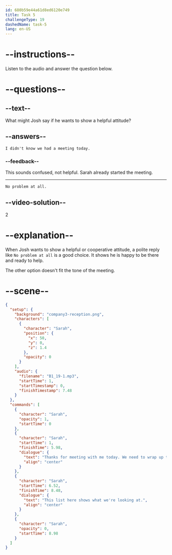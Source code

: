 ```yaml
---
id: 680b59e44a61d8ed6120e749
title: Task 5
challengeType: 19
dashedName: task-5
lang: en-US
---
```


<!-- SPEAKING -->

<!-- (Audio) Sarah: Thanks for meeting with me today. We need to wrap up the list of components for our next product batch. This list here shows what we're looking at. -->

# --instructions--

Listen to the audio and answer the question below.

# --questions--

## --text--

What might Josh say if he wants to show a helpful attitude?

## --answers--

`I didn't know we had a meeting today.`

### --feedback--

This sounds confused, not helpful. Sarah already started the meeting.

---

`No problem at all.`

## --video-solution--

2

# --explanation--

When Josh wants to show a helpful or cooperative attitude, a polite reply like `No problem at all` is a good choice. It shows he is happy to be there and ready to help.

The other option doesn't fit the tone of the meeting.

# --scene--

```json
{
  "setup": {
    "background": "company3-reception.png",
    "characters": [
      {
        "character": "Sarah",
        "position": {
          "x": 50,
          "y": 0,
          "z": 1.4
        },
        "opacity": 0
      }
    ],
    "audio": {
      "filename": "B1_19-1.mp3",
      "startTime": 1,
      "startTimestamp": 0,
      "finishTimestamp": 7.48
    }
  },
  "commands": [
    {
      "character": "Sarah",
      "opacity": 1,
      "startTime": 0
    },
    {
      "character": "Sarah",
      "startTime": 1,
      "finishTime": 5.98,
      "dialogue": {
        "text": "Thanks for meeting with me today. We need to wrap up the list of components for our next product batch.",
        "align": "center"
      }
    },
    {
      "character": "Sarah",
      "startTime": 6.52,
      "finishTime": 8.48,
      "dialogue": {
        "text": "This list here shows what we're looking at.",
        "align": "center"
      }
    },
    {
      "character": "Sarah",
      "opacity": 0,
      "startTime": 8.98
    }
  ]
}
```
